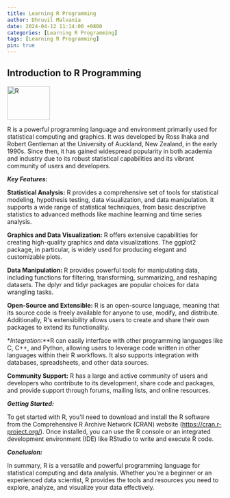 ```yaml
---
title: Learning R Programming 
author: Dhruvil Malvania
date: 2024-04-12 11:14:00 +0800
categories: [Learning R Programming]
tags: [Learning R Programming]
pin: true
---
```


## Introduction to R Programming
<p align="left">
<a href="https://www.r-project.org/">
<img src="/Rlogo.png" width="100" height="78" alt="R">
</a>
</p>

R is a powerful programming language and environment primarily used for statistical computing and graphics. It was developed by Ross Ihaka and Robert Gentleman at the University of Auckland, New Zealand, in the early 1990s. Since then, it has gained widespread popularity in both academia and industry due to its robust statistical capabilities and its vibrant community of users and developers.

***Key Features:***

**Statistical Analysis:** R provides a comprehensive set of tools for statistical modeling, hypothesis testing, data visualization, and data manipulation. It supports a wide range of statistical techniques, from basic descriptive statistics to advanced methods like machine learning and time series analysis.

**Graphics and Data Visualization:** R offers extensive capabilities for creating high-quality graphics and data visualizations. The ggplot2 package, in particular, is widely used for producing elegant and customizable plots.

**Data Manipulation:** R provides powerful tools for manipulating data, including functions for filtering, transforming, summarizing, and reshaping datasets. The dplyr and tidyr packages are popular choices for data wrangling tasks.

**Open-Source and Extensible:** R is an open-source language, meaning that its source code is freely available for anyone to use, modify, and distribute. Additionally, R's extensibility allows users to create and share their own packages to extend its functionality.

**Integration*:**R can easily interface with other programming languages like C, C++, and Python, allowing users to leverage code written in other languages within their R workflows. It also supports integration with databases, spreadsheets, and other data sources.

**Community Support:** R has a large and active community of users and developers who contribute to its development, share code and packages, and provide support through forums, mailing lists, and online resources.

***Getting Started:***

To get started with R, you'll need to download and install the R software from the Comprehensive R Archive Network (CRAN) website (https://cran.r-project.org/). Once installed, you can use the R console or an integrated development environment (IDE) like RStudio to write and execute R code.


***Conclusion:***

In summary, R is a versatile and powerful programming language for statistical computing and data analysis. Whether you're a beginner or an experienced data scientist, R provides the tools and resources you need to explore, analyze, and visualize your data effectively.